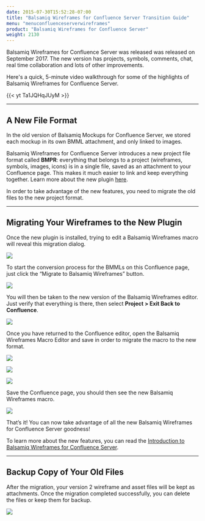 ```yaml
---
date: 2015-07-30T15:52:28-07:00
title: "Balsamiq Wireframes for Confluence Server Transition Guide"
menu: "menuconfluenceserverwireframes"
product: "Balsamiq Wireframes for Confluence Server"
weight: 2130
---
```


Balsamiq Wireframes for Confluence Server was released was released on September 2017. The new version has projects, symbols, comments, chat, real time collaboration and lots of other improvements.

Here's a quick, 5-minute video walkthrough for some of the highlights of Balsamiq Wireframes for Confluence Server.

{{< yt Ta1JQHqJUyM >}}

* * *

## A New File Format

In the old version of Balsamiq Mockups for Confluence Server, we stored each mockup in its own BMML attachment, and only linked to images.

Balsamiq Wireframes for Confluence Server introduces a new project file format called **BMPR**: everything that belongs to a project (wireframes, symbols, images, icons) is in a single file, saved as an attachment to your Confluence page. This makes it much easier to link and keep everything together. Learn more about the new plugin [here](../intro/).

In order to take advantage of the new features, you need to migrate the old files to the new project format.

* * *

## Migrating Your Wireframes to the New Plugin

Once the new plugin is installed, trying to edit a Balsamiq Wireframes macro will reveal this migration dialog.

![](//media.balsamiq.com/img/support/docs/confluence/wireframes/transition-guide-1.png)

To start the conversion process for the BMMLs on this Confluence page, just click the “Migrate to Balsamiq Wireframes” button.

![](//media.balsamiq.com/img/support/docs/confluence/wireframes/transition-guide-2.png)

You will then be taken to the new version of the Balsamiq Wireframes editor. Just verify that everything is there, then select **Project > Exit Back to Confluence**.

![](//media.balsamiq.com/img/support/docs/confluence/wireframes/close.png)

Once you have returned to the Confluence editor, open the Balsamiq Wireframes Macro Editor and save in order to migrate the macro to the new format.

![](//media.balsamiq.com/img/support/docs/confluence/wireframes/transition-guide-3.png)

![](//media.balsamiq.com/img/support/docs/confluence/wireframes/transition-guide-4.png)

![](//media.balsamiq.com/img/support/docs/confluence/wireframes/transition-guide-5.png)

Save the Confluence page, you should then see the new Balsamiq Wireframes macro.

![](//media.balsamiq.com/img/support/docs/confluence/wireframes/transition-guide-6.png)

That’s it! You can now take advantage of all the new Balsamiq Wireframes for Confluence Server goodness!

To learn more about the new features, you can read the [Introduction to Balsamiq Wireframes for Confluence Server](../intro/).

* * *

## Backup Copy of Your Old Files

After the migration, your version 2 wireframe and asset files will be kept as attachments. Once the migration completed successfully, you can delete the files or keep them for backup.

![](//media.balsamiq.com/img/support/docs/confluence/wireframes/transition-guide-7.png)
